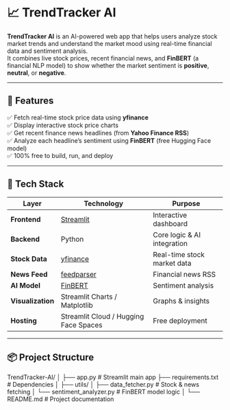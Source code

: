 # 📈 TrendTracker AI

**TrendTracker AI** is an AI-powered web app that helps users analyze stock market trends and understand the market mood using real-time financial data and sentiment analysis.  
It combines live stock prices, recent financial news, and **FinBERT** (a financial NLP model) to show whether the market sentiment is **positive**, **neutral**, or **negative**.

---

## 🚀 Features

✅ Fetch real-time stock price data using **yfinance**  
✅ Display interactive stock price charts  
✅ Get recent finance news headlines (from **Yahoo Finance RSS**)  
✅ Analyze each headline’s sentiment using **FinBERT** (free Hugging Face model)  
✅ 100% free to build, run, and deploy  

---

## 🧰 Tech Stack

| Layer | Technology | Purpose |
|-------|-------------|----------|
| **Frontend** | [Streamlit](https://streamlit.io/) | Interactive dashboard |
| **Backend** | Python | Core logic & AI integration |
| **Stock Data** | [yfinance](https://pypi.org/project/yfinance/) | Real-time stock market data |
| **News Feed** | [feedparser](https://pypi.org/project/feedparser/) | Financial news RSS |
| **AI Model** | [FinBERT](https://huggingface.co/yiyanghkust/finbert-tone) | Sentiment analysis |
| **Visualization** | Streamlit Charts / Matplotlib | Graphs & insights |
| **Hosting** | Streamlit Cloud / Hugging Face Spaces | Free deployment |

---

## 📦 Project Structure

TrendTracker-AI/
│
├── app.py # Streamlit main app
├── requirements.txt # Dependencies
│
├── utils/
│ ├── data_fetcher.py # Stock & news fetching
│ └── sentiment_analyzer.py # FinBERT model logic
│
└── README.md # Project documentation
